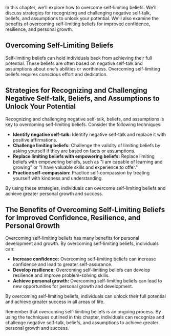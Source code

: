 
In this chapter, we'll explore how to overcome self-limiting beliefs. We'll discuss strategies for recognizing and challenging negative self-talk, beliefs, and assumptions to unlock your potential. We'll also examine the benefits of overcoming self-limiting beliefs for improved confidence, resilience, and personal growth.

Overcoming Self-Limiting Beliefs
--------------------------------

Self-limiting beliefs can hold individuals back from achieving their full potential. These beliefs are often based on negative self-talk and assumptions about one's abilities or worthiness. Overcoming self-limiting beliefs requires conscious effort and dedication.

Strategies for Recognizing and Challenging Negative Self-talk, Beliefs, and Assumptions to Unlock Your Potential
----------------------------------------------------------------------------------------------------------------

Recognizing and challenging negative self-talk, beliefs, and assumptions is key to overcoming self-limiting beliefs. Consider the following techniques:

* **Identify negative self-talk:** Identify negative self-talk and replace it with positive affirmations.
* **Challenge limiting beliefs:** Challenge the validity of limiting beliefs by asking yourself if they are based on facts or assumptions.
* **Replace limiting beliefs with empowering beliefs:** Replace limiting beliefs with empowering beliefs, such as "I am capable of learning and growing" or "I have valuable skills and experience to offer."
* **Practice self-compassion:** Practice self-compassion by treating yourself with kindness and understanding.

By using these strategies, individuals can overcome self-limiting beliefs and achieve greater personal growth and success.

The Benefits of Overcoming Self-Limiting Beliefs for Improved Confidence, Resilience, and Personal Growth
---------------------------------------------------------------------------------------------------------

Overcoming self-limiting beliefs has many benefits for personal development and growth. By overcoming self-limiting beliefs, individuals can:

* **Increase confidence:** Overcoming self-limiting beliefs can increase confidence and lead to greater self-assurance.
* **Develop resilience:** Overcoming self-limiting beliefs can develop resilience and improve problem-solving skills.
* **Achieve personal growth:** Overcoming self-limiting beliefs can lead to new opportunities for personal growth and development.

By overcoming self-limiting beliefs, individuals can unlock their full potential and achieve greater success in all areas of life.

Remember that overcoming self-limiting beliefs is an ongoing process. By using the techniques outlined in this chapter, individuals can recognize and challenge negative self-talk, beliefs, and assumptions to achieve greater personal growth and success.
